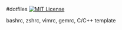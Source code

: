 #dotfiles
[![MIT License](http://img.shields.io/badge/license-MIT-blue.svg?style=flat)](LICENSE)

bashrc, zshrc, vimrc, gemrc, C/C++ template
